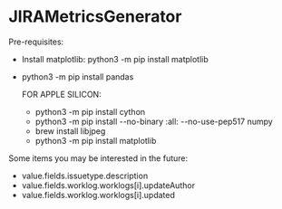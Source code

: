 # JIRAMetricsGenerator

Pre-requisites:
- Install matplotlib: python3 -m pip install matplotlib
- python3 -m pip install pandas
  
  FOR APPLE SILICON:

    - python3 -m pip install cython   
    - python3 -m pip install --no-binary :all: --no-use-pep517 numpy
    - brew install libjpeg
    - python3 -m pip install matplotlib

Some items you may be interested in the future:
- value.fields.issuetype.description
- value.fields.worklog.worklogs[i].updateAuthor
- value.fields.worklog.worklogs[i].updated
